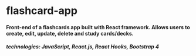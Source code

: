 # flashcard-app

#### Front-end of a flashcards app built with React framework. Allows users to create, edit, update, delete and study cards/decks.

##### technologies: JavaScript, React.js, React Hooks, Bootstrap 4
